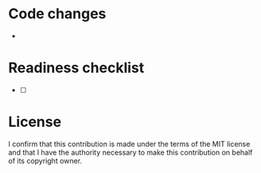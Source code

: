 # Code changes
- 

# Readiness checklist
- [ ] 

# License
I confirm that this contribution is made under the terms of the MIT license and that I have the authority necessary to make this contribution on behalf of its copyright owner.
